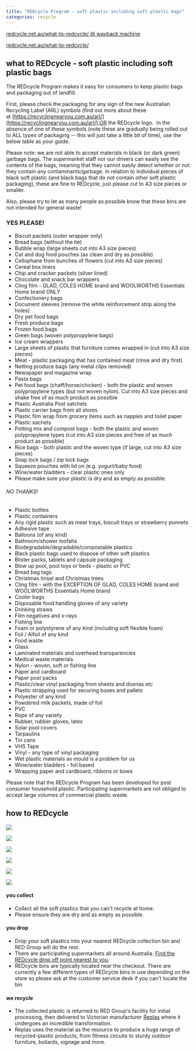 ```yaml
---
title: "REDcycle Program - soft plastic including soft plastic bags"
categories: recycle
---
```

[redcycle.net.au/what-to-redcycle/ @ wayback machine](https://web.archive.org/web/20230427125030/https://redcycle.net.au/what-to-redcycle/)  

[redcycle.net.au/what-to-redcycle/](https://redcycle.net.au/what-to-redcycle/)

what to REDcycle - soft plastic including soft plastic bags 
----------------

The REDcycle Program makes it easy for consumers to keep plastic bags and packaging out of landfill.

First, please check the packaging for any sign of the new Australian Recycling Label (ARL) symbols (find out more about these at [https://recyclingnearyou.com.au/arl/](https://recyclingnearyou.com.au/arl/) OR the REDcycle logo.  In the absence of one of these symbols (note these are gradually being rolled out to ALL types of packaging -- this will just take a little bit of time), use the below table as your guide.

Please note: we are not able to accept materials in black (or dark green) garbage bags. The supermarket staff nor our drivers can easily see the contents of the bags, meaning that they cannot easily detect whether or not they contain any contaminants/garbage. In relation to individual pieces of black soft plastic (and black bags that do not contain other soft plastic packaging), these are fine to REDcycle, just please cut to A3 size pieces or smaller.

Also, please try to let as many people as possible know that these bins are not intended for general waste!

### YES PLEASE!

-   Biscuit packets (outer wrapper only)
-   Bread bags (without the tie)
-   Bubble wrap (large sheets cut into A3 size pieces)
-   Cat and dog food pouches (as clean and dry as possible)
-   Cellophane from bunches of flowers (cut into A3 size pieces)
-   Cereal box liners
-   Chip and cracker packets (silver lined)
-   Chocolate and snack bar wrappers
-   Cling film - GLAD, COLES HOME brand and WOOLWORTHS Essentials Home brand ONLY
-   Confectionery bags
-   Document sleeves (remove the white reinforcement strip along the holes)
-   Dry pet food bags
-   Fresh produce bags
-   Frozen food bags
-   Green bags (woven polypropylene bags)
-   Ice cream wrappers
-   Large sheets of plastic that furniture comes wrapped in (cut into A3 size pieces)
-   Meat - plastic packaging that has contained meat (rinse and dry first)
-   Netting produce bags (any metal clips removed)
-   Newspaper and magazine wrap
-   Pasta bags
-   Pet food bags (chaff/horse/chicken) - both the plastic and woven polypropylene types (but not woven nylon). Cut into A3 size pieces and shake free of as much product as possible
-   Plastic Australia Post satchels
-   Plastic carrier bags from all stores
-   Plastic film wrap from grocery items such as nappies and toilet paper
-   Plastic sachets
-   Potting mix and compost bags - both the plastic and woven polypropylene types (cut into A3 size pieces and free of as much product as possible)
-   Rice bags - both plastic and the woven type (if large, cut into A3 size pieces)
-   Snap lock bags / zip lock bags
-   Squeeze pouches with lid on (e.g. yogurt/baby food)
-   Wine/water bladders - clear plastic ones only
-   Please make sure your plastic is dry and as empty as possible.

###### NO THANKS!

-   Plastic bottles
-   Plastic containers
-   Any rigid plastic such as meat trays, biscuit trays or strawberry punnets
-   Adhesive tape
-   Balloons (of any kind)
-   Bathroom/shower loofahs
-   Biodegradable/degradable/compostable plastics
-   Black plastic bags used to dispose of other soft plastics
-   Blister packs, tablets and capsule packaging
-   Blow up pool, pool toys or beds - plastic or PVC
-   Bread bag tags
-   Christmas tinsel and Christmas trees
-   Cling film - with the EXCEPTION OF GLAD, COLES HOME brand and WOOLWORTHS Essentials Home brand
-   Cooler bags
-   Disposable food handling gloves of any variety
-   Drinking straws
-   Film negatives and x-rays
-   Fishing line
-   Foam or polystyrene of any kind (including soft flexible foam)
-   Foil / Alfoil of any kind
-   Food waste
-   Glass
-   Laminated materials and overhead transparencies
-   Medical waste materials
-   Nylon - woven, soft or fishing line
-   Paper and cardboard
-   Paper post packs
-   Plastic/clear vinyl packaging from sheets and doonas etc
-   Plastic strapping used for securing boxes and pallets
-   Polyester of any kind
-   Powdered milk packets, made of foil
-   PVC
-   Rope of any variety
-   Rubber, rubber gloves, latex
-   Solar pool covers
-   Tarpaulins
-   Tin cans
-   VHS Tape
-   Vinyl - any type of vinyl packaging
-   Wet plastic materials as mould is a problem for us
-   Wine/water bladders - foil based
-   Wrapping paper and cardboard, ribbons or bows

Please note that the REDcycle Program has been developed for post consumer household plastic. Participating supermarkets are not obliged to accept large volumes of commercial plastic waste.

how to REDcycle
---------------

![](https://redcycle.net.au/wp-content/uploads/2017/04/1.you_collect-1024x286.png)

![](https://redcycle.net.au/wp-content/uploads/2017/04/you-collect.jpg)

![](https://redcycle.net.au/wp-content/uploads/2017/04/2.you_drop-1024x289.png)

![](https://redcycle.net.au/wp-content/uploads/2017/04/You-drop.jpg)

![](https://redcycle.net.au/wp-content/uploads/2017/04/3.we_recycle-1024x287.png)

![](https://redcycle.net.au/wp-content/uploads/2017/04/we-recycle.jpg)

#### you collect

-   Collect all the soft plastics that you can't recycle at home.
-   Please ensure they are dry and as empty as possible.

#### you drop

-   Drop your soft plastics into your nearest REDcycle collection bin and RED Group will do the rest.
-   There are participating supermarkets all around Australia. [Find the REDcycle drop off point nearest to you](https://redcycle.net.au/where-to-redcycle/).
-   REDcycle bins are typically located near the checkout. There are currently a few different types of REDcycle bins in use depending on the store so please ask at the customer service desk if you can't locate the bin

#### we recycle

-   The collected plastic is returned to RED Group's facility for initial processing, then delivered to Victorian manufacturer [Replas](https://www.replas.com.au/) where it undergoes an incredible transformation.
-   Replas uses the material as the resource to produce a huge range of recycled-plastic products, from fitness circuits to sturdy outdoor furniture, bollards, signage and more.
